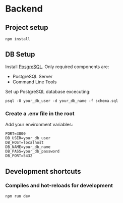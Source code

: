 # Backend

## Project setup
```
npm install
```

## DB Setup

Install [PosgreSQL](https://www.postgresql.org/download/). Only required components are:

- PostgreSQL Server
- Command Line Tools


Set up PostgreSQL database excecuting:

```
psql -U your_db_user -d your_db_name -f schema.sql
```

### Create a .env file in the root

Add your environment variables:

```
PORT=3000
DB_USER=your_db_user
DB_HOST=localhost
DB_NAME=your_db_name
DB_PASS=your_db_password
DB_PORT=5432
```

## Development shortcuts 

### Compiles and hot-reloads for development
```
npm run dev
```